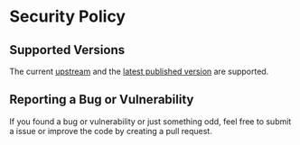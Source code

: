 # Security Policy

## Supported Versions

The current [upstream](https://github.com/konstruktoid/ansible-role-dns)
and the [latest published version](https://github.com/konstruktoid/ansible-role-dns/releases) are supported.

## Reporting a Bug or Vulnerability

If you found a bug or vulnerability or just something odd, feel free to submit a issue or improve the code by creating a pull request.
